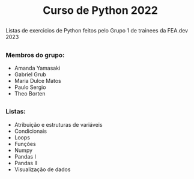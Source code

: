 # <p align="center">Curso de Python 2022 <p>

Listas de exercicios de Python feitos pelo Grupo 1 de trainees da FEA.dev 2023

##
  
### Membros do grupo:
- Amanda Yamasaki
- Gabriel Grub
- Maria Dulce Matos
- Paulo Sergio
- Theo Borten

##
  
### Listas:

* Atribuição e estruturas de variáveis
* Condicionais
* Loops
* Funções
* Numpy
* Pandas I
* Pandas II
* Visualização de dados
